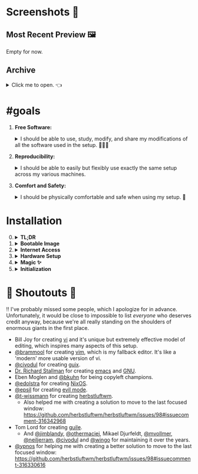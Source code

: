 <!-- vim: syntax=off
-->
# Screenshots 📸

## Most Recent Preview 🖼

Empty for now.

## Archive

<details>
  <summary>Click me to open. 👈</summary><br>

  Also empty. 👀
</details>

# #goals

1. **Free Software:**

   <details>
   <summary>I should be able to use, study, modify, and share my modifications
   of all the software used in the setup. 🙈🙉🙊</summary><br>

   Many many thanks to **Dr. Richard Stallman** for creating the entire [free
   software][free-sw] ideology and culture, including **[GNU]**. I can imagine
   the world would be a *much worse* place if he did not. 🙇‍♀️
   </details>

2. **Reproducibility:**

   <details>
   <summary>I should be able to easily but flexibly use exactly the same setup
   across my various machines.</summary><br>

   **[NixOS]** naturally plays an extremely integral part here because of it's
   clean, functional and declarative approach to package and configuration
   management.

   I think that the world would be a much better place if more people used Nix!
   So please check it out! ✨
   </details>

3. **Comfort and Safety:**

   <details>
   <summary>I should be physically comfortable and safe when using my setup.
   💆</summary><br>
   </details>

[free-sw]: https://www.gnu.org/philosophy/free-sw.en.html
[GNU]:     https://www.gnu.org/gnu/gnu.en.html
[NixOS]:   https://nixos.org

# Installation

0. <details><summary><strong>TL;DR</strong></summary>

   1.  Download latest nixos-unstable image from
       https://nixos.org/channels/nixos-unstable

   2.  Make a bootable usb:

       ``` shell
       dd if=path/to/image of=/dev/sdb
       ```

   3.  Boot into live image and log in as root with empty password.

   4.  Get internet access.

   5.  Partition and format disks.

   6.  Mount target filesystems under `/mnt`.

   7.  *(optional)* Activate swap device: `swapon <device>`.

   8.  Generate `/etc/hardware-configuration.nix`:

       ``` shell
       nixos-generate-config --root /mnt
       ```

   9.  Backup `/etc/hardware-configuration.nix`:

       ``` shell
       cp /mnt/etc/nixos/hardware-configuration.nix \
          /mnt/etc/nixos/hardware-configuration.modified.nix
       ```

       and edit `hardware-configuration.modified.nix` if necessary.

   10. Retrieve this repository:

       ``` shell
       nix-env -i git stow
       mkdir -pv /mnt/home/u
       cd /mnt/home/u
       git clone --recursive https://github.com/vyp/dots
       ```

       This may take a little while as the nixpkgs repository is a submodule and at
       the time of writing it's about 500MB in size.

   11. Add nixpkgs-channels as a remote:

       ``` shell
       cd dots/nixos/nixpkgs
       git remote add channels https://github.com/nixos/nixpkgs-channels
       ```

       The reason nixpkgs is used as a submodule and not nixpkgs-channels directly
       is that the former allows cherry picking commits from latest master to get
       any potentially new package definitions not available in unstable. So it is
       a bit more flexible I suppose.

   12. Run the init script which essentially stows all the dotfiles (doesn't exist
       yet).

   13. Initiate main installation command:

       ``` shell
       nixos-install -I nixos-config=/mnt/home/u/dots/nixos/config.nix \
                     -I nixpkgs=/mnt/home/u/dots/nixos/nixpkgs
       ```

       This may actually fail because `config.nix` imports from absolute path
       `/etc/hardware-configuration.modified.nix` instead of a relative path.
       However, --root /mnt is implicit to nixos-install (if unspecified), so maybe
       it will not. Have to try it out. If it does fail, the solution would be to
       simply use a relative path, which would work regardless.

   14. Reboot, but before you can login you need to set a password for your user.
       Press ctrl+alt+f1 at the login screen to switch to a virtual tty, login as
       root (the previous step will have prompted you to set a root password), and
       run `passwd u` to set a password for user "u".

   15. Logout with ctrl+d and login as your user in the virtual tty still, and run
       `fc-cache -fv` to setup fonts. Logout with ctrl+d again and switch back to X
       with ctrl+alt+f7 and login normally! ☺️
   </details>

1. <details><summary><strong>Bootable Image</strong></summary>

   </details>

2. <details><summary><strong>Internet Access</strong></summary>

   </details>

3. <details><summary><strong>Hardware Setup</strong></summary>

   </details>

4. <details><summary><strong>Magic ✨</strong></summary>

   </details>

5. <details><summary><strong>Initialization</strong></summary>

   </details>

# 📢 Shoutouts 📢

‼ I've probably missed some people, which I apologize for in advance.
Unfortunately, it would be close to impossible to list *everyone* who deserves
credit anyway, because we're all really standing on the shoulders of enormous
giants in the first place.

- Bill Joy for creating [vi] and it's unique but extremely effective model of
  editing, which inspires many aspects of this setup.
- [@brammool] for creating [vim], which is my fallback editor. It's like a
  'modern' more usable version of vi.
- [@civodul] for creating [guix].
- [Dr. Richard Stallman][rms] for creating [emacs] and [GNU].
- Eben Moglen and [@bkuhn] for being copyleft champions.
- [@edolstra] for creating [NixOS].
- [@epsil] for creating [evil mode].
- [@t-wissmann] for creating [herbstluftwm].
  - Also helped me with creating a solution to move to the last focused window:
    https://github.com/herbstluftwm/herbstluftwm/issues/98#issuecomment-316342968
- Tom Lord for creating [guile].
  - And [@jimblandy], [@othermaciej], Mikael Djurfeldt, [@mvollmer],
    [@neiljerram], [@civodul] and [@wingo] for maintaining it over the years.
- [@ypnos] for helping me with creating a better solution to move to the last
  focused window:
  https://github.com/herbstluftwm/herbstluftwm/issues/98#issuecomment-316330616

[@bkuhn]:       https://github.com/bkuhn
[@brammool]:    https://github.com/brammool
[@civodul]:     https://github.com/civodul
[@edolstra]:    https://github.com/edolstra
[@epsil]:       https://github.com/epsil
[@jimblandy]:   https://github.com/jimblandy
[@mvollmer]:    https://github.com/mvollmer
[@neiljerram]:  https://github.com/neiljerram
[@othermaciej]: https://github.com/othermaciej
[@t-wissmann]:  https://github.com/t-wissmann
[@wingo]:       https://github.com/wingo
[@ypnos]:       https://github.com/ypnos
[emacs]:        https://www.gnu.org/software/emacs
[evil mode]:    https://github.com/emacs-evil/evil
[guile]:        https://www.gnu.org/software/guile/
[guix]:         https://www.gnu.org/software/guix/
[herbstluftwm]: http://www.herbstluftwm.org
[rms]:          https://stallman.org/
[vi]:           https://en.wikipedia.org/wiki/Vi
[vim]:          http://www.vim.org/
